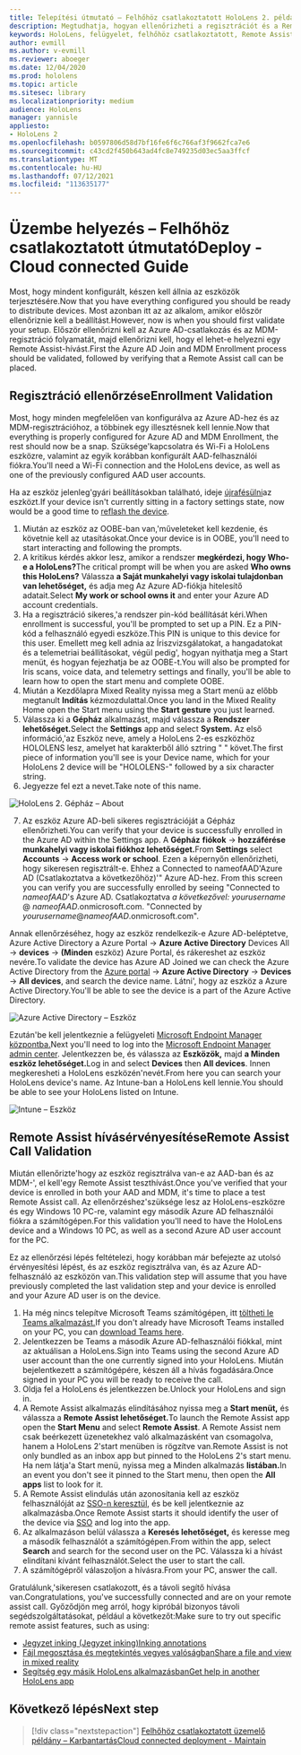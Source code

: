 ```yaml
---
title: Telepítési útmutató – Felhőhöz csatlakoztatott HoloLens 2. példány nagy léptékű üzembe helyezése a Remote Assist segítségével – Üzembe helyezés
description: Megtudhatja, hogyan ellenőrizheti a regisztrációt és a Remote Assist eszközt HoloLens egy felhőhöz csatlakoztatott hálózaton keresztül.
keywords: HoloLens, felügyelet, felhőhöz csatlakoztatott, Remote Assist, AAD, Azure AD, MDM, Mobile Eszközkezelés
author: evmill
ms.author: v-evmill
ms.reviewer: aboeger
ms.date: 12/04/2020
ms.prod: hololens
ms.topic: article
ms.sitesec: library
ms.localizationpriority: medium
audience: HoloLens
manager: yannisle
appliesto:
- HoloLens 2
ms.openlocfilehash: b0597806d58d7bf16fe6f6c766af3f9662fca7e6
ms.sourcegitcommit: c43cd2f450b643ad4fc8e749235d03ec5aa3ffcf
ms.translationtype: MT
ms.contentlocale: hu-HU
ms.lasthandoff: 07/12/2021
ms.locfileid: "113635177"
---
```

# <a name="deploy---cloud-connected-guide"></a><span data-ttu-id="f1504-104">Üzembe helyezés – Felhőhöz csatlakoztatott útmutató</span><span class="sxs-lookup"><span data-stu-id="f1504-104">Deploy - Cloud connected Guide</span></span>

<span data-ttu-id="f1504-105">Most, hogy mindent konfigurált, készen kell állnia az eszközök terjesztésére.</span><span class="sxs-lookup"><span data-stu-id="f1504-105">Now that you have everything configured you should be ready to distribute devices.</span></span> <span data-ttu-id="f1504-106">Most azonban itt az az alkalom, amikor először ellenőriznie kell a beállítást.</span><span class="sxs-lookup"><span data-stu-id="f1504-106">However, now is when you should first validate your setup.</span></span> <span data-ttu-id="f1504-107">Először ellenőrizni kell az Azure AD-csatlakozás és az MDM-regisztráció folyamatát, majd ellenőrizni kell, hogy el lehet-e helyezni egy Remote Assist-hívást.</span><span class="sxs-lookup"><span data-stu-id="f1504-107">First the Azure AD Join and MDM Enrollment process should be validated, followed by verifying that a Remote Assist call can be placed.</span></span>

## <a name="enrollment-validation"></a><span data-ttu-id="f1504-108">Regisztráció ellenőrzése</span><span class="sxs-lookup"><span data-stu-id="f1504-108">Enrollment Validation</span></span>

<span data-ttu-id="f1504-109">Most, hogy minden megfelelően van konfigurálva az Azure AD-hez és az MDM-regisztrációhoz, a többinek egy illesztésnek kell lennie.</span><span class="sxs-lookup"><span data-stu-id="f1504-109">Now that everything is properly configured for Azure AD and MDM Enrollment, the rest should now be a snap.</span></span> <span data-ttu-id="f1504-110">Szüksége&#39;kapcsolatra és Wi-Fi a HoloLens eszközre, valamint az egyik korábban konfigurált AAD-felhasználói fiókra.</span><span class="sxs-lookup"><span data-stu-id="f1504-110">You&#39;ll need a Wi-Fi connection and the HoloLens device, as well as one of the previously configured AAD user accounts.</span></span>

<span data-ttu-id="f1504-111">Ha az eszköz jelenleg&#39;gyári beállításokban található, ideje [újrafésülni](/hololens/hololens-recovery#clean-reflash-the-device)az eszközt.</span><span class="sxs-lookup"><span data-stu-id="f1504-111">If your device isn&#39;t currently sitting in a factory settings state, now would be a good time to [reflash the device](/hololens/hololens-recovery#clean-reflash-the-device).</span></span>

1. <span data-ttu-id="f1504-112">Miután az eszköz az OOBE-ban van,&#39;műveleteket kell kezdenie, és követnie kell az utasításokat.</span><span class="sxs-lookup"><span data-stu-id="f1504-112">Once your device is in OOBE, you&#39;ll need to start interacting and following the prompts.</span></span> 
1. <span data-ttu-id="f1504-113">A kritikus kérdés akkor lesz, amikor a rendszer **megkérdezi, hogy Who-e a HoloLens?**</span><span class="sxs-lookup"><span data-stu-id="f1504-113">The critical prompt will be when you are asked **Who owns this HoloLens?**</span></span> <span data-ttu-id="f1504-114">Válassza **a Saját munkahelyi vagy iskolai tulajdonban van lehetőséget,** és adja meg Az Azure AD-fiókja hitelesítő adatait.</span><span class="sxs-lookup"><span data-stu-id="f1504-114">Select **My work or school owns it** and enter your Azure AD account credentials.</span></span>
1. <span data-ttu-id="f1504-115">Ha a regisztráció sikeres,&#39;a rendszer pin-kód beállítását kéri.</span><span class="sxs-lookup"><span data-stu-id="f1504-115">When enrollment is successful, you&#39;ll be prompted to set up a PIN.</span></span> <span data-ttu-id="f1504-116">Ez a PIN-kód a felhasználó egyedi eszköze.</span><span class="sxs-lookup"><span data-stu-id="f1504-116">This PIN is unique to this device for this user.</span></span> <span data-ttu-id="f1504-117">Emellett meg kell adnia az Íriszvizsgálatokat, a hangadatokat és a telemetriai beállításokat, végül pedig&#39;, hogyan nyithatja meg a Start menüt, és hogyan fejezhatja be az OOBE-t.</span><span class="sxs-lookup"><span data-stu-id="f1504-117">You will also be prompted for Iris scans, voice data, and telemetry settings and finally, you&#39;ll be able to learn how to open the start menu and complete OOBE.</span></span>
1. <span data-ttu-id="f1504-118">Miután a Kezdőlapra Mixed Reality nyissa meg a Start menü az előbb megtanult **Indítás** kézmozdulattal.</span><span class="sxs-lookup"><span data-stu-id="f1504-118">Once you land in the Mixed Reality Home open the Start menu using the **Start gesture** you just learned.</span></span>
1. <span data-ttu-id="f1504-119">Válassza ki a **Gépház** alkalmazást, majd válassza a **Rendszer lehetőséget.**</span><span class="sxs-lookup"><span data-stu-id="f1504-119">Select the **Settings** app and select **System.**</span></span> <span data-ttu-id="f1504-120">Az első információ,&#39;az Eszköz neve, amely a HoloLens 2-es eszközhöz HOLOLENS lesz, amelyet hat karakterből álló sztring &quot; &quot; követ.</span><span class="sxs-lookup"><span data-stu-id="f1504-120">The first piece of information you&#39;ll see is your Device name, which for your HoloLens 2 device will be &quot;HOLOLENS-&quot; followed by a six character string.</span></span>
1. <span data-ttu-id="f1504-121">Jegyezze fel ezt a nevet.</span><span class="sxs-lookup"><span data-stu-id="f1504-121">Take note of this name.</span></span>

![HoloLens 2. Gépház – About](./images/hololens2-settings-about.jpg)

7. <span data-ttu-id="f1504-123">Az eszköz Azure AD-beli sikeres regisztrációját a Gépház ellenőrizheti.</span><span class="sxs-lookup"><span data-stu-id="f1504-123">You can verify that your device is successfully enrolled in the Azure AD within the Settings app.</span></span> <span data-ttu-id="f1504-124">A **Gépház** **fiókok**  ->  **hozzáférése munkahelyi vagy iskolai fiókhoz lehetőséget.**</span><span class="sxs-lookup"><span data-stu-id="f1504-124">From **Settings** select **Accounts** -> **Access work or school**.</span></span> <span data-ttu-id="f1504-125">Ezen a képernyőn ellenőrizheti, hogy sikeresen regisztrált-e. Ehhez a Connected to nameofAAD&#39;Azure AD (Csatlakoztatva a következőhöz)&#39;&quot; Azure AD-hez. </span><span class="sxs-lookup"><span data-stu-id="f1504-125">From this screen you can verify you are successfully enrolled by seeing &quot;Connected to _nameofAAD_&#39;s Azure AD.</span></span> <span data-ttu-id="f1504-126">Csatlakoztatva _a következővel: yourusername_ @ _nameofAAD_.onmicrosoft.com. &quot;</span><span class="sxs-lookup"><span data-stu-id="f1504-126">Connected by _yourusername_@_nameofAAD_.onmicrosoft.com&quot;.</span></span>


<span data-ttu-id="f1504-127">Annak ellenőrzéséhez, hogy az eszköz rendelkezik-e Azure AD-beléptetve, Azure Active Directory a Azure Portal [](https://portal.azure.com/#home)  ->  **Azure Active Directory** Devices All  ->  **devices**  ->  **(Minden** eszköz) Azure Portal, és rákereshet az eszköz nevére.</span><span class="sxs-lookup"><span data-stu-id="f1504-127">To validate the device has Azure AD Joined we can check the Azure Active Directory from the [Azure portal](https://portal.azure.com/#home) -> **Azure Active Directory** -> **Devices** -> **All devices**, and search the device name.</span></span> <span data-ttu-id="f1504-128">Látni&#39;, hogy az eszköz a Azure Active Directory.</span><span class="sxs-lookup"><span data-stu-id="f1504-128">You&#39;ll be able to see the device is a part of the Azure Active Directory.</span></span>


![Azure Active Directory – Eszköz](./images/aad-enrollment.png)

<span data-ttu-id="f1504-130">Ezután&#39;be kell jelentkeznie a felügyeleti [Microsoft Endpoint Manager központba.](https://endpoint.microsoft.com/#home)</span><span class="sxs-lookup"><span data-stu-id="f1504-130">Next you&#39;ll need to log into the [Microsoft Endpoint Manager admin center](https://endpoint.microsoft.com/#home).</span></span> <span data-ttu-id="f1504-131">Jelentkezzen be, és válassza az **Eszközök,** majd **a Minden eszköz lehetőséget.**</span><span class="sxs-lookup"><span data-stu-id="f1504-131">Log in and select **Devices** then **All devices**.</span></span> <span data-ttu-id="f1504-132">Innen megkeresheti a HoloLens eszközén&#39;nevét.</span><span class="sxs-lookup"><span data-stu-id="f1504-132">From here you can search your HoloLens device&#39;s name.</span></span> <span data-ttu-id="f1504-133">Az Intune-ban a HoloLens kell lennie.</span><span class="sxs-lookup"><span data-stu-id="f1504-133">You should be able to see your HoloLens listed on Intune.</span></span>

![Intune – Eszköz](./images/endpoint-all-devices-enrolled.png)

## <a name="remote-assist-call-validation"></a><span data-ttu-id="f1504-135">Remote Assist hívásérvényesítése</span><span class="sxs-lookup"><span data-stu-id="f1504-135">Remote Assist Call Validation</span></span>

<span data-ttu-id="f1504-136">Miután ellenőrizte&#39;hogy az eszköz regisztrálva van-e az AAD-ban és az MDM-&#39;, el kell&#39;egy Remote Assist teszthívást.</span><span class="sxs-lookup"><span data-stu-id="f1504-136">Once you&#39;ve verified that your device is enrolled in both your AAD and MDM, it&#39;s time to place a test Remote Assist call.</span></span> <span data-ttu-id="f1504-137">Az ellenőrzéshez&#39;szüksége lesz az HoloLens-eszközre és egy Windows 10 PC-re, valamint egy második Azure AD felhasználói fiókra a számítógépen.</span><span class="sxs-lookup"><span data-stu-id="f1504-137">For this validation you&#39;ll need to have the HoloLens device and a Windows 10 PC, as well as a second Azure AD user account for the PC.</span></span>

<span data-ttu-id="f1504-138">Ez az ellenőrzési lépés feltételezi, hogy korábban már befejezte az utolsó érvényesítési lépést, és az eszköz regisztrálva van, és az Azure AD-felhasználó az eszközön van.</span><span class="sxs-lookup"><span data-stu-id="f1504-138">This validation step will assume that you have previously completed the last validation step and your device is enrolled and your Azure AD user is on the device.</span></span>


1. <span data-ttu-id="f1504-139">Ha még nincs telepítve Microsoft Teams számítógépen, itt [töltheti le Teams alkalmazást.](https://www.microsoft.com/microsoft-365/microsoft-teams/download-app)</span><span class="sxs-lookup"><span data-stu-id="f1504-139">If you don't already have Microsoft Teams installed on your PC, you can [download Teams here](https://www.microsoft.com/microsoft-365/microsoft-teams/download-app).</span></span>
2. <span data-ttu-id="f1504-140">Jelentkezzen be Teams a második Azure AD-felhasználói fiókkal, mint az aktuálisan a HoloLens.</span><span class="sxs-lookup"><span data-stu-id="f1504-140">Sign into Teams using the second  Azure AD user account than the one currently signed into your HoloLens.</span></span> <span data-ttu-id="f1504-141">Miután bejelentkezett a számítógépére, készen áll a hívás fogadására.</span><span class="sxs-lookup"><span data-stu-id="f1504-141">Once signed in your PC you will be ready to receive the call.</span></span>
3. <span data-ttu-id="f1504-142">Oldja fel a HoloLens és jelentkezzen be.</span><span class="sxs-lookup"><span data-stu-id="f1504-142">Unlock your HoloLens and sign in.</span></span>
4. <span data-ttu-id="f1504-143">A Remote Assist alkalmazás elindításához nyissa meg a **Start menüt,** és válassza a **Remote Assist lehetőséget.**</span><span class="sxs-lookup"><span data-stu-id="f1504-143">To launch the Remote Assist app open the **Start Menu** and select **Remote Assist**.</span></span> <span data-ttu-id="f1504-144">A Remote Assist nem csak beérkezett üzenetekhez való alkalmazásként van csomagolva, hanem a HoloLens 2&#39;start menüben is rögzítve van.</span><span class="sxs-lookup"><span data-stu-id="f1504-144">Remote Assist is not only bundled as an inbox app but pinned to the HoloLens 2&#39;s start menu.</span></span> <span data-ttu-id="f1504-145">Ha nem látja&#39;a Start menü, nyissa meg a Minden alkalmazás **listában.**</span><span class="sxs-lookup"><span data-stu-id="f1504-145">In an event you don&#39;t see it pinned to the Start menu, then open the **All apps** list to look for it.</span></span>
5. <span data-ttu-id="f1504-146">A Remote Assist elindulás után azonosítania kell az eszköz felhasználóját az [SSO-n keresztül,](/azure/active-directory/manage-apps/what-is-single-sign-on) és be kell jelentkeznie az alkalmazásba.</span><span class="sxs-lookup"><span data-stu-id="f1504-146">Once Remote Assist starts it should identify the user of the device via [SSO](/azure/active-directory/manage-apps/what-is-single-sign-on) and log into the app.</span></span>
6. <span data-ttu-id="f1504-147">Az alkalmazáson belül válassza a **Keresés lehetőséget,** és keresse meg a második felhasználót a számítógépen.</span><span class="sxs-lookup"><span data-stu-id="f1504-147">From within the app, select **Search** and search for the second user on the PC.</span></span> <span data-ttu-id="f1504-148">Válassza ki a hívást elindítani kívánt felhasználót.</span><span class="sxs-lookup"><span data-stu-id="f1504-148">Select the user to start the call.</span></span>
7. <span data-ttu-id="f1504-149">A számítógépről válaszoljon a hívásra.</span><span class="sxs-lookup"><span data-stu-id="f1504-149">From your PC, answer the call.</span></span>

<span data-ttu-id="f1504-150">Gratulálunk,&#39;sikeresen csatlakozott, és a távoli segítő hívása van.</span><span class="sxs-lookup"><span data-stu-id="f1504-150">Congratulations, you&#39;ve successfully connected and are on your remote assist call.</span></span> <span data-ttu-id="f1504-151">Győződjön meg arról, hogy kipróbál bizonyos távoli segédszolgáltatásokat, például a következőt:</span><span class="sxs-lookup"><span data-stu-id="f1504-151">Make sure to try out specific remote assist features, such as using:</span></span>

- [<span data-ttu-id="f1504-152">Jegyzet inking (Jegyzet inking)</span><span class="sxs-lookup"><span data-stu-id="f1504-152">Inking annotations</span></span>](/dynamics365/mixed-reality/remote-assist/add-annotations-hololens)
- [<span data-ttu-id="f1504-153">Fájl megosztása és megtekintés vegyes valóságban</span><span class="sxs-lookup"><span data-stu-id="f1504-153">Share a file and view in mixed reality</span></span>](/dynamics365/mixed-reality/remote-assist/display-save-files)
- [<span data-ttu-id="f1504-154">Segítség egy másik HoloLens alkalmazásban</span><span class="sxs-lookup"><span data-stu-id="f1504-154">Get help in another HoloLens app</span></span>](/dynamics365/mixed-reality/remote-assist/get-help-hololens-app-hololens)

## <a name="next-step"></a><span data-ttu-id="f1504-155">Következő lépés</span><span class="sxs-lookup"><span data-stu-id="f1504-155">Next step</span></span>

> [!div class="nextstepaction"]
> [<span data-ttu-id="f1504-156">Felhőhöz csatlakoztatott üzemelő példány – Karbantartás</span><span class="sxs-lookup"><span data-stu-id="f1504-156">Cloud connected deployment - Maintain</span></span>](hololens2-cloud-connected-maintain.md)